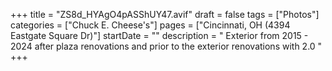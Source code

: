 +++
title = "ZS8d_HYAgO4pASShUY47.avif"
draft = false
tags = ["Photos"]
categories = ["Chuck E. Cheese's"]
pages = ["Cincinnati, OH (4394 Eastgate Square Dr)"]
startDate = ""
description = " Exterior from 2015 - 2024 after plaza renovations and prior to the exterior renovations with 2.0 "
+++
